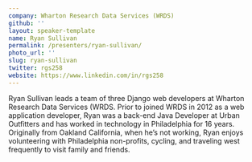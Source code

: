 ```yaml
---
company: Wharton Research Data Services (WRDS)
github: ''
layout: speaker-template
name: Ryan Sullivan
permalink: /presenters/ryan-sullivan/
photo_url: ''
slug: ryan-sullivan
twitter: rgs258
website: https://www.linkedin.com/in/rgs258
---
```


Ryan Sullivan leads a team of three Django web developers at Wharton Research Data Services (WRDS. Prior to joined WRDS in 2012 as a web application developer, Ryan was a back-end Java Developer at Urban Outfitters and has worked in technology in Philadelphia for 16 years. Originally from Oakland California, when he’s not working, Ryan enjoys volunteering with Philadelphia non-profits, cycling, and traveling west frequently to visit family and friends.
